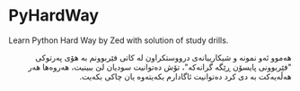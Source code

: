 # PyHardWay
Learn Python Hard Way by Zed with solution of study drills.

<p dir='rtl' align='right'>هەموو ئەو نمونە و شیکارییانەی درووستکراون لە کاتی فێربوونم بە هۆی پەرتوکی "فێربوونی پایسۆن ڕێگە گرانەکە"، تۆش دەتوانیت سودیان لێ ببینیت، 
هەروەها هەر هەڵەیەکت بە دی کرد دەتوانیت ئاگادارم بکەیتەوە یان چاکی بکەیت.
</p>
